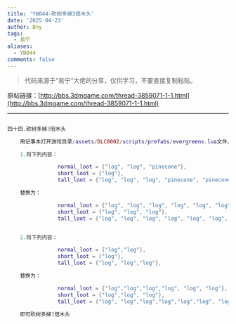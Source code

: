 ```yaml
---
title: 'YN044-砍树多掉3倍木头'
date: '2025-04-23'
author: Bny
tags:
  - 易宁
aliases:
  - YN044
comments: false
---
```


> 代码来源于“易宁”大佬的分享，仅供学习，不要直接复制粘贴。

原帖链接：[http://bbs.3dmgame.com/thread-3859071-1-1.html](http://bbs.3dmgame.com/thread-3859071-1-1.html)

---

```lua  

四十四.砍树多掉3倍木头	用记事本打开游戏目录/assets/DLC0002/scripts/prefabs/evergreens.lua文件，	1.将下列内容：				normal_loot = {"log", "log", "pinecone"},				short_loot = {"log"},				tall_loot = {"log", "log", "log", "pinecone", "pinecone"},	替换为：				normal_loot = {"log", "log", "log", "log", "log", "log", "pinecone"},				short_loot = {"log", "log", "log"},				tall_loot = {"log", "log", "log", "log", "log", "log", "log", "log", "log", "pinecone", "pinecone"},	2.将下列内容：				normal_loot = {"log","log"},				short_loot = {"log"},				tall_loot = {"log", "log","log"},	替换为：				normal_loot = {"log","log","log","log", "log", "log"},				short_loot = {"log","log", "log"},				tall_loot = {"log", "log","log","log","log","log", "log", "log", "log"},	即可砍树多掉3倍木头

```  


